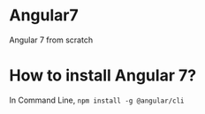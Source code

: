 # Angular7
Angular 7 from scratch 

# How to install Angular 7? 
In Command Line, 
`npm install -g @angular/cli`

